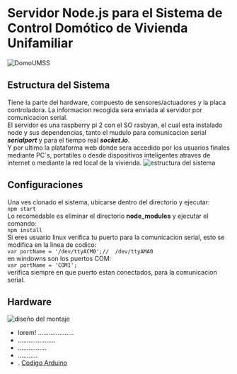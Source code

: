 # Servidor Node.js para el Sistema de Control Domótico de Vivienda Unifamiliar
![DomoUMSS](https://photos.app.goo.gl/QYUXrGC8s284H7468)
## Estructura del Sistema
Tiene la parte del hardware, compuesto de sensores/actuadores y la placa controladora. La informacion recogida sera enviada al servidor por comunicacion serial.  
El servidor  es una raspberry pi 2 con el SO rasbyan, el cual esta instalado node y sus dependencias, tanto el mudulo para comunicacion serial ***serialport*** y para el tiempo real ***socket.io***.  
Y por ultimo la plataforma web  donde sera accedido por los usuarios finales mediante PC´s, portatiles o desde dispositivos inteligentes atraves de internet o mediante la red local de la vivienda.
![estructura del sistema](https://lh3.googleusercontent.com/nWxHwlar7onLFohEqMsbYM0A8ztazryFIH7RnCogMp761KoZ3zkjRYRntCatjo9X4rt4q3-CVj7L2sFDs5-90_JQ7flvktNyLrjA8IqBehq_OQVyQmhcw1wuKjXQOO4ZZ_T3DHV9rnZ5B81dXzIre1H61Mq0Jih2z189ohKGo_X8JAO071lU-ZlAcXaWsuOppOvc3Y0Q469fmKfSQwgt79hDs-Dfy4ZjXwnpZPTQzc1i92rDUvlu2R09nmM6_tshruBjIM-6LQzr0eCz4xoMvSrC44bHfk6pYtOTx4y1PoQM0xJLHSnFfG_p7-uPK5ZXrEHxdofEBDTf0jX87ZySJ4S5NZofseb-qlKnUH--6TInJsSx5Ypa9geJE2Mtx15V5fs_raag5Gng8QOOBCnNThfPDecJ8H2JNcOmKoKvXgDYM3crG7VKwyKjK21PO5XrJX_TagEtoP94x3hwWMp9NsZt3I9lsIjbu0rnAeElTDw24840rcr_4YBoMn8EfTlcyCVBWcAr3Ed1er-LfLZZPK-_nMz4OmSXPsxT-LJRGg3B9skCYirW11NCw246WaPUuKCufwvfQcaBVy8_W1d2Ta3ifHR_3mxIaTw6ppLv65WKpRMtywR90VVe=w989-h556-no)
## Configuraciones
Una ves clonado el sistema, ubicarse dentro del directorio y ejecutar:  
`npm start`  
Lo recomedable es eliminar el directorio **node_modules** y ejecutar el comando:  
`npm install`  
Si eres usuario linux  verifica tu puerto para la comunicacion serial, esto se modifica en la linea de codico:   
`var portName = '/dev/ttyACM0';//  /dev/ttyAMA0`  
en windowns son los puertos COM:  
`var portName = 'COM1';`  
verifica siempre en que puerto estan conectados, para la comunicacion serial.
## Hardware
![diseño del montaje](https://lh3.googleusercontent.com/2ZlDs_WBgAe30J-hWms_6JVGlXA9aTXYyhFaSGNsk1ATDaxBmEPWKDliXrVPkMnuC9pDMPs43MbasAq1PsQJo_vSZ3wTM2ZDdW_BZO36DC8DeNKfdXOeKHU7QBal5nw40BmaadWBLSY7wFBev8nw0ZJhYkRHI1Irrq-qluMFr5zhFqZ2cXhMbYgp4FgOdpnsSlK2mGdrCPi4CXi4Miq-3hr7CFRf_fOatrBDNFy1tgT9LKpvD6qjXauYifFVRZlU12EFHuli8s_askg61wv_Ahq-P-ZLwkJ_yc5ehjoM8kmXIUk1x47DFtAknzAb9kseF1M6Rz8mnZGYc_opsV4JMQ2AWT_MmwXg354bGo1HCEuqE0EAXfUrJlQ4mh_bsAI76v3aUmNDjGL4DUpy5Dt35_kvGSpX6vL7oIoEgK1_9cLSWFciYBSbjUkn9aky8NzZt-ln1EEQvpvSBemmRGo5xnSRPZQP9vpM2r-3cAuglgImv-5J_8FcyoWAOzzYEhMrPYMUcQ-_Hh6UkD16sM38B14kq5aeLrASLOJJYYidOSp1nInxzVLujA1kGWXD6HG8jErVD2eXM9pIZ3bmXcEuJrbtXl7vZ9B77QfpkW_DGClGChFvoNRCSnlP=w705-h556-no)
- lorem!	....................
- .....................
- ................
- ...........
- .
[Codigo Arduino](https://drive./open?id=0B1G6ktZEPmhpeWpNcnRKcVhsR0E)

